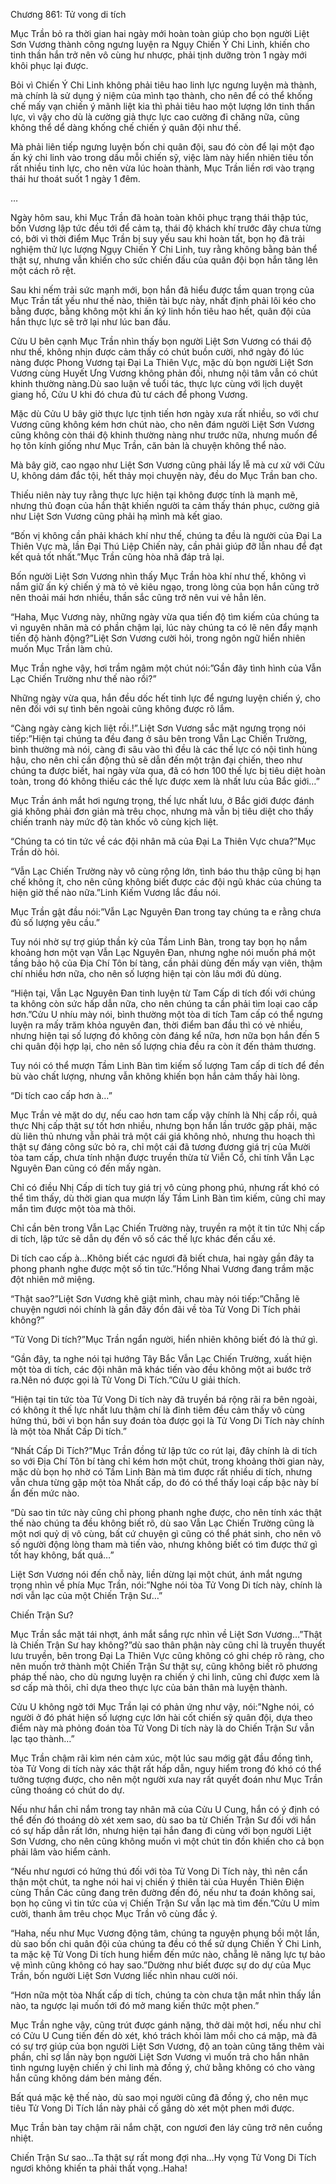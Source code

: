 




Chương 861: Tử vong di tích


Mục Trần bỏ ra thời gian hai ngày mới hoàn toàn giúp cho bọn người Liệt Sơn Vương thành công ngưng luyện ra Ngụy Chiến Ý Chi Linh, khiến cho tinh thần hắn trở nên vô cùng hư nhược, phải tịnh dưỡng tròn 1 ngày mới khôi phục lại được.

Bỏi vì Chiến Ý Chi Linh không phải tiêu hao linh lực ngưng luyện mà thành, mà chính là sử dụng ý niệm của mình tạo thành, cho nên để có thể khống chế mấy vạn chiến ý mãnh liệt kia thì phải tiêu hao một lượng lớn tinh thần lực, vì vậy cho dù là cường giả thực lực cao cường đi chăng nữa, cũng không thể dể dàng khống chế chiến ý quân đội như thế.

Mà phải liên tiếp ngưng luyện bốn chi quân đội, sau đó còn để lại một đạo ấn ký chi linh vào trong dầu mỗi chiến sỹ, việc làm này hiển nhiên tiêu tốn rất nhiều tinh lực, cho nên vừa lúc hoàn thành, Mục Trần liền rơi vào trạng thái hư thoát suốt 1 ngày 1 đêm.

…

Ngày hôm sau, khi Mục Trần đã hoàn toàn khôi phục trạng thái thập túc, bốn Vương lập tức đều tới để cảm tạ, thái độ khách khí trước đây chưa từng có, bởi vì thời điểm Mục Trần bị suy yếu sau khi hoàn tất, bọn họ đã trải nghiệm thử lực lượng Ngụy Chiến Ý Chi Linh, tuy rằng không bằng bản thể thật sự, nhưng vẫn khiến cho sức chiến đấu của quân đội bọn hắn tăng lên một cách rõ rệt.

Sau khi nếm trải sức mạnh mới, bọn hắn đã hiểu được tầm quan trọng của Mục Trần tất yếu như thế nào, thiên tài bực này, nhất định phải lôi kéo cho bằng được, bằng không một khi ấn ký linh hồn tiêu hao hết, quân đội của hắn thực lực sẽ trở lại như lúc ban đầu.

Cửu U bên cạnh Mục Trần nhìn thấy bọn người Liệt Sơn Vương có thái độ như thế, không nhịn được cảm thấy có chút buồn cười, nhớ ngày đó lúc nàng được Phong Vương tại Đại La Thiên Vực, mặc dù bọn người Liệt Sơn Vương cùng Huyết Ưng Vương không phản đối, nhưng nội tâm vẫn có chút khinh thường nàng.Dù sao luận về tuổi tác, thực lực cùng với lịch duyệt giang hồ, Cửu U khi đó chưa đủ tư cách để phong Vương.

Mặc dù Cửu U bây giờ thực lực tịnh tiến hơn ngày xưa rất nhiều, so với chư Vương cũng không kém hơn chút nào, cho nên đám người Liệt Sơn Vương cũng không còn thái độ khinh thường nàng như trước nữa, nhưng muốn để họ tôn kính giống như Mục Trần, căn bản là chuyện không thể nào.

Mà bây giờ, cao ngạo như Liệt Sơn Vương cũng phải lấy lễ mà cư xử với Cửu U, không dám đắc tội, hết thảy mọi chuyện này, đều do Mục Trần ban cho.

Thiếu niên này tuy rằng thực lực hiện tại không được tính là mạnh mẽ, nhưng thủ đoạn của hắn thật khiến người ta cảm thấy thán phục, cường giả như Liệt Sơn Vương cũng phải hạ mình mà kết giao.

“Bốn vị không cần phải khách khí như thế, chúng ta đều là người của Đại La Thiên Vực mà, lần Đại Thú Liệp Chiến này, cần phải giúp đỡ lẫn nhau để đạt kết quả tốt nhất.”Mục Trần cũng hòa nhã đáp trả lại.

Bốn người Liệt Sơn Vương nhìn thấy Mục Trần hòa khí như thế, không vì nắm giữ ấn ký chiến ý mà tỏ vẻ kiêu ngạo, trong lòng của bọn hắn cũng trở nên thoải mái hơn nhiều, thần sắc cũng trở nên vui vẻ hẳn lên.

“Haha, Mục Vương này, những ngày vừa qua tiến độ tìm kiếm của chúng ta vì nguyên nhân mà có phần chậm lại, lúc này chúng ta có lẽ nên đẩy mạnh tiến độ hành động?”Liệt Sơn Vương cười hỏi, trong ngôn ngữ hiển nhiên muốn Mục Trần làm chủ.

Mục Trần nghe vậy, hơi trầm ngâm một chút nói:”Gần đây tình hình của Vẫn Lạc Chiến Trường như thế nào rồi?”

Những ngày vừa qua, hắn đều dốc hết tinh lực để ngưng luyện chiến ý, cho nên đối với sự tình bên ngoài cũng không được rõ lắm.

“Càng ngày càng kịch liệt rồi.!”.Liệt Sơn Vương sắc mặt ngưng trọng nói tiếp:”Hiện tại chúng ta đều đang ở sâu bên trong Vẫn Lạc Chiến Trường, bình thường mà nói, càng đi sâu vào thì đều là các thế lực có nội tình hùng hậu, cho nên chỉ cần động thủ sẽ dẫn đến một trận đại chiến, theo như chúng ta được biết, hai ngày vừa qua, đã có hơn 100 thế lực bị tiêu diệt hoàn toàn, trong đó không thiếu các thế lực được xem là nhất lưu của Bắc giới…”

Mục Trần ánh mắt hơi ngưng trọng, thế lực nhất lưu, ở Bắc giới được đánh giá không phải đơn giản mà trêu chọc, nhưng mà vẫn bị tiêu diệt cho thấy chiến tranh này mức độ tàn khốc vô cùng kịch liệt.

“Chúng ta có tin tức về các đội nhân mã của Đại La Thiên Vực chưa?”Mục Trần dò hỏi.

“Vẫn Lạc Chiến Trường này vô cùng rộng lớn, tình báo thu thập cũng bị hạn chế không ít, cho nên cũng không biết được các đội ngũ khác của chúng ta hiện giờ thế nào nữa.”Linh Kiếm Vương lắc đầu nói.

Mục Trần gật đầu nói:”Vẫn Lạc Nguyên Đan trong tay chúng ta e rằng chưa đủ số lượng yêu cầu.”

Tuy nói nhờ sự trợ giúp thần kỳ của Tầm Linh Bàn, trong tay bọn họ nắm khoảng hơn một vạn Vẫn Lạc Nguyên Đan, nhưng nghe nói muốn phá một tầng bảo hộ của Địa Chí Tôn bí tàng, cần phải dùng đến mấy vạn viên, thậm chí nhiều hơn nữa, cho nên số lượng hiện tại còn lâu mới đủ dùng.

“Hiện tại, Vẫn Lạc Nguyên Đan tinh luyện từ Tam Cấp di tích đối với chúng ta không còn sức hấp dẫn nữa, cho nên chúng ta cần phải tìm loại cao cấp hơn.”Cửu U nhíu mày nói, bình thường một tòa di tích Tam cấp có thể ngưng luyện ra mấy trăm khỏa nguyên đan, thời điểm ban đầu thì có vẻ nhiều, nhưng hiện tại số lượng đó không còn đáng kể nữa, hơn nữa bọn hắn đến 5 chi quân đội hợp lại, cho nên số lượng chia đều ra còn ít đến thảm thương.

Tuy nói có thể mượn Tầm Linh Bàn tìm kiếm số lượng Tam cấp di tích để đền bù vào chất lượng, nhưng vẫn không khiến bọn hắn cảm thấy hài lòng.

“Di tích cao cấp hơn à…”

Mục Trần vẻ mặt do dự, nếu cao hơn tam cấp vậy chính là Nhị cấp rồi, quả thực Nhị cấp thật sự tốt hơn nhiều, nhưng bọn hắn lần trước gặp phải, mặc dù liên thủ nhưng vẫn phải trả một cái giá không nhỏ, nhưng thu hoạch thì thật sự đáng công sức bỏ ra, chỉ một cái đã tương đương giá trị của Mười tòa tam cấp, chưa tính nhận được truyền thừa từ Viễn Cổ, chỉ tính Vẫn Lạc Nguyên Đan cũng có đến mấy ngàn.

Chỉ có điều Nhị Cấp di tích tuy giá trị vô cùng phong phú, nhưng rất khó có thể tìm thấy, dù thời gian qua mượn lấy Tầm Linh Bàn tìm kiếm, cũng chỉ may mắn tìm được một tòa mà thôi.

Chỉ cần bên trong Vẫn Lạc Chiến Trường này, truyền ra một ít tin tức Nhị cấp di tích, lập tức sẽ dẫn dụ đến vô số các thế lực khác đến cấu xé.

Di tích cao cấp à…Không biết các ngươi đã biết chưa, hai ngày gần đây ta phong phanh nghe được một số tin tức.”Hồng Nhai Vương đang trầm mặc đột nhiên mở miệng.

“Thật sao?”Liệt Sơn Vương khẽ giật mình, chau mày nói tiếp:”Chẵng lẽ chuyện ngươi nói chính là gần đây đồn đãi về tòa Tử Vong Di Tích phải không?”

“Tử Vong Di tích?”Mục Trần ngẩn người, hiển nhiên không biết đó là thứ gì.

“Gần đây, ta nghe nói tại hướng Tây Bắc Vẫn Lạc Chiến Trường, xuất hiện một tòa di tích, các đội nhân mã khác tiến vào đều không một ai bước trở ra.Nên nó được gọi là Tử Vong Di Tích.”Cửu U giải thích.

“Hiện tại tin tức tòa Tử Vong Di tích này đã truyền bá rộng rãi ra bên ngoài, có không ít thế lực nhất lưu thậm chí là đỉnh tiêm đều cảm thấy vô cùng hứng thú, bởi vì bọn hắn suy đoán tòa được gọi là Tử Vong Di Tích này chính là một tòa Nhất Cấp Di tích.”

“Nhất Cấp Di Tích?”Mục Trần đồng tử lập tức co rút lại, đây chính là di tích so với Địa Chí Tôn bí tàng chỉ kém hơn một chút, trong khoảng thời gian này, mặc dù bọn họ nhờ có Tầm Linh Bàn mà tìm được rất nhiều di tích, nhưng vẫn chưa từng gặp một tòa Nhất cấp, do đó có thể thấy loại cấp bậc này bí ẩn đến mức nào.

“Dù sao tin tức này cũng chỉ phong phanh nghe được, cho nên tính xác thật thế nào chúng ta đều không biết rõ, dù sao Vẫn Lạc Chiến Trường cũng là một nơi quỷ dị vô cùng, bất cứ chuyện gì cũng có thể phát sinh, cho nên vô số người động lòng tham mà tiến vào, nhưng không biết có tìm được thứ gì tốt hay không, bất quá…”

Liệt Sơn Vương nói đến chỗ này, liền dừng lại một chút, ánh mắt ngưng trọng nhìn về phía Mục Trần, nói:”Nghe nói tòa Tử Vong Di tích này, chính là nơi vẫn lạc của một Chiến Trận Sư…”

Chiến Trận Sư?

Mục Trần sắc mặt tái nhợt, ánh mắt sắng rực nhìn về Liệt Sơn Vương…”Thật là Chiến Trận Sư hay không?”dù sao thân phận này cũng chỉ là truyền thuyết lưu truyền, bên trong Đại La Thiên Vực cũng không có ghi chép rõ ràng, cho nên muốn trở thành một Chiến Trận Sư thật sự, cũng không biết rõ phương pháp thế nào, cho dù ngưng luyện ra chiến ý chi linh, cũng chỉ được xem là sơ cấp mà thôi, chỉ dựa theo thực lực của bản thân mà luyện thành.

Cửu U không ngờ tới Mục Trần lại có phản ứng như vậy, nói:”Nghe nói, có người ở đó phát hiện số lượng cực lớn hài cốt chiến sỹ quân đội, dựa theo điểm này mà phỏng đoán tòa Tử Vong Di tích này là do Chiến Trận Sư vẫn lạc tạo thành…”

Mục Trần chậm rãi kìm nén cảm xúc, một lúc sau mớig gật đầu đồng tình, tòa Tử Vong di tích này xác thật rất hấp dẫn, nguy hiểm trong đó khó có thể tưởng tượng được, cho nên một người xưa nay rất quyết đoán như Mục Trần cũng thoáng có chút do dự.

Nếu như hắn chỉ nắm trong tay nhân mã của Cửu U Cung, hắn có ý định có thể đến đó thoáng dò xét xem sao, dù sao ba từ Chiến Trận Sư đối với hắn có sự hấp dẫn rất lớn, nhưng hiện tại hắn đang đi cùng với bọn người Liệt Sơn Vương, cho nên cũng không muốn vì một chút tin đồn khiến cho cả bọn phải lâm vào hiểm cảnh.

“Nếu như ngươi có hứng thú đối với tòa Tử Vong Di Tích này, thì nên cẩn thận một chút, ta nghe nói hai vị chiến ý thiên tài của Huyền Thiên Điện cùng Thần Các cũng đang trên đường đến đó, nếu như ta đoán không sai, bọn họ cũng vì tin tức của vị Chiến Trận Sư vẫn lạc mà tìm đến.”Cửu U mỉm cười, thanh âm trêu chọc Mục Trần vô cùng đắc ý.

“Haha, nếu như Mục Vương động tâm, chúng ta nguyện phụng bồi một lần, dù sao bốn chi quân đội của chúng ta đều có thể sử dụng Chiến Ý Chi Linh, ta mặc kệ Tử Vong Di tích hung hiểm đến mức nào, chẵng lẽ năng lực tự bảo vệ mình cũng không có hay sao.”Dường như biết được sự do dự của Mục Trần, bốn người Liệt Sơn Vương liếc nhìn nhau cười nói.

“Hơn nữa một tòa Nhất cấp di tích, chúng ta còn chưa tận mắt nhìn thấy lần nào, ta ngược lại muốn tới đó mở mang kiến thức một phen.”

Mục Trần nghe vậy, cũng trút được gánh nặng, thở dài một hơi, nếu như chỉ có Cửu U Cung tiến đến dò xét, khó trách khỏi làm mồi cho cá mập, mà đã có sự trợ giúp của bọn người Liệt Sơn Vương, độ an toàn cũng tăng thêm vài phần, chỉ sợ lần này bọn người Liệt Sơn Vương vì muốn trả cho hắn nhân tình ngưng luyện chiến ý chi linh mà đồng ý, chứ bằng không có cho vàng hắn cũng không dám bén mảng đến.

Bất quá mặc kệ thế nào, dù sao mọi người cũng đã đồng ý, cho nên mục tiêu Tử Vong Di Tích lần này phải cố gắng dò xét một phen mới được.

Mục Trần bàn tay chậm rãi nắm chặt, con ngươi đen láy cũng trở nên cuồng nhiệt.

Chiến Trận Sư sao…Ta thật sự rất mong đợi nha…Hy vọng Tử Vong Di Tích ngươi không khiến ta phải thất vọng..Haha!




